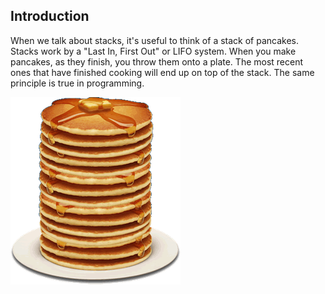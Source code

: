 ## Introduction
When we talk about stacks, it's useful to think of a stack of pancakes.  Stacks work by a "Last In, First Out" or LIFO system.  When you make pancakes, as they finish, you throw them onto a plate.  The most recent ones that have finished cooking will end up on top of the stack.  The same principle is true in programming.  

![Pancakes](assets/pancakes.png)